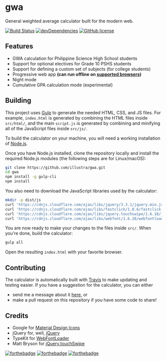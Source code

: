 # gwa

General weighted average calculator built for the modern web.

[![Build Status](https://travis-ci.org/illustra/gwa.svg?branch=master)](https://travis-ci.org/illustra/gwa) [![devDependencies](https://david-dm.org/illustra/gwa/dev-status.svg)](https://david-dm.org/illustra/gwa) [![GitHub license](https://img.shields.io/github/license/illustra/gwa.svg)](https://github.com/illustra/gwa/blob/master/LICENSE)

## Features

* GWA calculation for Philippine Science High School students
* Support for optional electives for Grade 10 PSHS students
* Support for defining a custom set of subjects (for college students)
* Progressive web app **(can run offline on [supported browsers](https://caniuse.com/#search=serviceworkers))**
* Night mode
* Cumulative GPA calculation mode (experimental)

## Building

This project uses [Gulp](https://gulpjs.com) to generate the needed HTML, CSS, and JS files. For example, `index.html` is generated by combining the HTML files inside `src/html/`, and the main `script.js` is generated by combining and minifying all of the JavaScript files inside `src/js/`.

To build the calculator on your machine, you will need a working installation of [Node.js](https://nodejs.org/en/download/).

Once you have Node.js installed, clone the repository locally and install the required Node.js modules (the following steps are for Linux/macOS):

```bash
git clone https://github.com/illustra/gwa.git
cd gwa
npm install -g gulp-cli
npm install
```

You also need to download the JavaScript libraries used by the calculator:

```bash
mkdir -p dist/js
curl 'https://cdnjs.cloudflare.com/ajax/libs/jquery/3.3.1/jquery.min.js' > dist/js/jquery.min.js
curl 'https://cdnjs.cloudflare.com/ajax/libs/fastclick/1.0.6/fastclick.min.js' > dist/js/fastclick.min.js
curl 'https://cdnjs.cloudflare.com/ajax/libs/jquery.touchswipe/1.6.18/jquery.touchSwipe.min.js' > dist/js/touchswipe.min.js
curl 'https://cdnjs.cloudflare.com/ajax/libs/webfont/1.6.28/webfontloader.js' > dist/js/webfontloader.min.js
```

You are now ready to make your changes to the files inside `src/`. When you're done, build the calculator:

```bash
gulp all
```

Open the resulting `index.html` with your favorite browser.

## Contributing

The calculator is automatically built with [Travis](https://travis-ci.org) to make updating and testing easier. If you have a suggestion for the calculator, you can either

* send me a message about it [here,](http://server.jared.gq/feedback/?subject=pisaygwa-web) or
* make a pull request on this repository if you have some code to share!

## Credits

- Google for [Material Design Icons](https://material.io/icons)
- jQuery for, well, [jQuery](https://github.com/jquery/jquery)
- TypeKit for [WebFontLoader](https://github.com/typekit/webfontloader/)
- Matt Bryson for [jQuery.touchSwipe](https://github.com/mattbryson/TouchSwipe-Jquery-Plugin)

[![forthebadge](https://forthebadge.com/images/badges/made-with-javascript.svg)](https://forthebadge.com) [![forthebadge](https://forthebadge.com/images/badges/ages-12.svg)](https://forthebadge.com) [![forthebadge](https://forthebadge.com/images/badges/does-not-contain-msg.svg)](https://forthebadge.com)